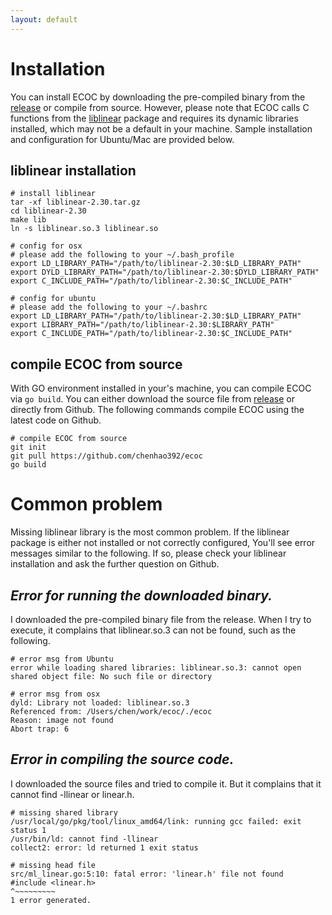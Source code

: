 ```yaml
---
layout: default
---
```

# Installation 
You can install ECOC by downloading the pre-compiled binary from the  [release](https://github.com/chenhao392/ecoc/releases) or compile from source. However, please note that ECOC calls C functions from the [liblinear](https://www.csie.ntu.edu.tw/~cjlin/liblinear/)  package and requires its dynamic libraries installed, which may not be a default in your machine. Sample installation and configuration for Ubuntu/Mac are provided below. 

##  liblinear installation
 
```
# install liblinear
tar -xf liblinear-2.30.tar.gz
cd liblinear-2.30
make lib
ln -s liblinear.so.3 liblinear.so

# config for osx
# please add the following to your ~/.bash_profile
export LD_LIBRARY_PATH="/path/to/liblinear-2.30:$LD_LIBRARY_PATH"
export DYLD_LIBRARY_PATH="/path/to/liblinear-2.30:$DYLD_LIBRARY_PATH"
export C_INCLUDE_PATH="/path/to/liblinear-2.30:$C_INCLUDE_PATH"

# config for ubuntu
# please add the following to your ~/.bashrc
export LD_LIBRARY_PATH="/path/to/liblinear-2.30:$LD_LIBRARY_PATH"
export LIBRARY_PATH="/path/to/liblinear-2.30:$LIBRARY_PATH"
export C_INCLUDE_PATH="/path/to/liblinear-2.30:$C_INCLUDE_PATH"
```

## compile ECOC from source
With GO environment installed in your's machine, you can compile ECOC via `go build`. You can either download the source file from [release](https://github.com/chenhao392/ecoc/releases) or directly from Github. The following commands compile ECOC using the latest code on Github. 
```
# compile ECOC from source
git init
git pull https://github.com/chenhao392/ecoc
go build
```
# Common problem
Missing liblinear library is the most common problem. If the liblinear package is either not installed or not correctly configured, You'll see error messages similar to the following.   If so, please check your liblinear installation and ask the further question on Github.

##  ***Error for running the downloaded binary.*** 
I downloaded the pre-compiled binary file from the release. When I try to execute, it complains that liblinear.so.3 can not be found, such as the following. 
```
# error msg from Ubuntu
error while loading shared libraries: liblinear.so.3: cannot open shared object file: No such file or directory
```
```
# error msg from osx
dyld: Library not loaded: liblinear.so.3
Referenced from: /Users/chen/work/ecoc/./ecoc
Reason: image not found
Abort trap: 6
```


##  ***Error in compiling the source code.*** 
 I downloaded the source files and tried to compile it. But it complains that it cannot find -llinear or linear.h. 
```
# missing shared library
/usr/local/go/pkg/tool/linux_amd64/link: running gcc failed: exit status 1
/usr/bin/ld: cannot find -llinear
collect2: error: ld returned 1 exit status

# missing head file
src/ml_linear.go:5:10: fatal error: 'linear.h' file not found
#include <linear.h>
^~~~~~~~~~
1 error generated.
```

